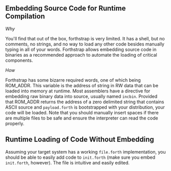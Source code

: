 Embedding Source Code for Runtime Compilation
---------------------------------------------


_Why_

You'll find that out of the box, forthstrap is very limited. It has a shell, but no comments, no strings, and no way to load any other code besides manually typing in all of your words. Forthstrap allows embedding source code in binaries as a recommended approach to automate the loading of critical components.


_How_


Forthstrap has some bizarre required words, one of which being ROM_ADDR. This variable is the address of string in RW data that can be loaded into memory at runtime. Most assemblers have a directive for embedding raw binary data into source, usually named `incbin`. Provided that ROM_ADDR returns the address of a zero delimited string that contains ASCII source and `payload.forth` is bootstrapped with your distribution, your code will be loaded. Note that you should manually insert spaces if there are multiple files to be safe and ensure the interpreter can read the code properly.


Runtime Loading of Code Without Embedding
-----------------------------------------


Assuming your target system has a working `file.forth` implementation, you should be able to easily add code to `init.forth` (make sure you embed `init.forth`, however). The file is intuitive and easily edited.
